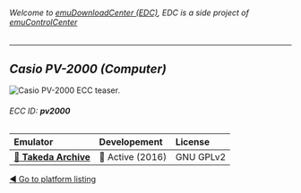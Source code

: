 ###### Welcome to [emuDownloadCenter (EDC)](https://github.com/PhoenixInteractiveNL/emuDownloadCenter/wiki/), EDC is a side project of [emuControlCenter](https://github.com/PhoenixInteractiveNL/emuControlCenter/wiki/)
***
## _Casio PV-2000 (Computer)_
![](https://raw.githubusercontent.com/wiki/PhoenixInteractiveNL/emuDownloadCenter/images_platform/ecc_pv2000_teaser.png "Casio PV-2000 ECC teaser.")
###### ECC ID: **pv2000**

| Emulator | Developement | License |
|:---------|:-------------|:--------|
| [:file_folder: **Takeda Archive**](https://github.com/PhoenixInteractiveNL/emuDownloadCenter/wiki/Emulator-takeda#menu) | :large_blue_circle: Active (2016) | GNU GPLv2 |

[:arrow_backward: Go to platform listing](https://github.com/PhoenixInteractiveNL/emuDownloadCenter/wiki/EDC-Platform-List)
